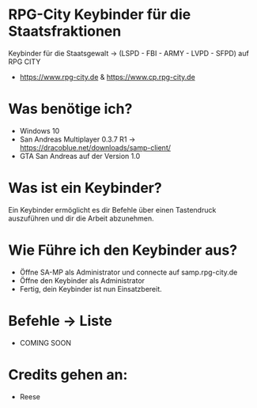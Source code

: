 # RPG-City Keybinder für die Staatsfraktionen
Keybinder für die Staatsgewalt -> (LSPD - FBI - ARMY - LVPD - SFPD)
auf RPG CITY
- https://www.rpg-city.de & https://www.cp.rpg-city.de

# Was benötige ich?

- Windows 10
- San Andreas Multiplayer 0.3.7 R1 -> https://dracoblue.net/downloads/samp-client/
- GTA San Andreas auf der Version 1.0

# Was ist ein Keybinder?

Ein Keybinder ermöglicht es dir Befehle über einen Tastendruck auszuführen und dir die Arbeit abzunehmen.

# Wie Führe ich den Keybinder aus?

- Öffne SA-MP als Administrator und connecte auf samp.rpg-city.de
- Öffne den Keybinder als Administrator
- Fertig, dein Keybinder ist nun Einsatzbereit.

# Befehle -> Liste
- COMING SOON


# Credits gehen an:
- Reese
